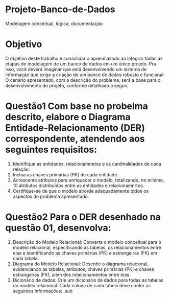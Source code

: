 # Projeto-Banco-de-Dados
Modelagem conceitual, logica, documentação

# Objetivo

O objetivo deste trabalho é consolidar o aprendiazado ao integrar todas as etapas de modelagem de um banco de dados em um único projeto. Pra isso, você deverá imaginar que está desenvolvendo um sistema de informação que exige a criação de um banco de dados robusto e funcional. O cenário apresentado, com a descrição do problema, será a base para o desenvolvimento do projeto, conforme detalhado a seguir.  

# Questão1 Com base no probelma descrito, elabore o Diagrama Entidade-Relacionamento (DER) correspondente, atendendo aos seguintes requisitos: 
1. Identifique as entidades, relacionamnetos e as cardinalidades de cada relação.
2.  Inclua as chaves primárias (PK) de cada entidade.
3. Acrescente atributos para enriquecer o modelo, totalizando, no mínimo, 10 atributos distribuídos entre as entidades e relacionamnrtos. 
4. Certifique-se de que o modelo aborde adequadamente todos os aspectos do problema apresentado.

# Questão2 Para o DER desenhado na questão 01, desenvolva:
1. Descrição do Modelo Relacional: Converta o modelo conceitual para o modelo relacional, especificando as tabelas, os relacionamentos entre elas e identificando as chaves primárias (PK) e estrangeiras (FK) em cada tabela.
2. Diagrama do Modelo Relacional: Desenhe o diagrama relacional, evidenciando as tabelas, atributos, chaves primárias (PK) e chaves estrangeiras (FK), além dos relacionamentos entre elas.
3. Dicionário de dados: Crie um dicionário de dados para todas as tabelas do modelo relacional. Cada coluna de cada tabela deve conter as seguintes informações:
   .sub
